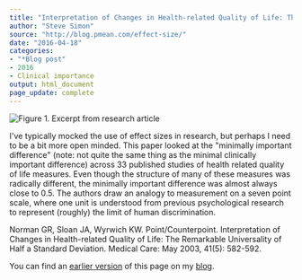 ```yaml
---
title: "Interpretation of Changes in Health-related Quality of Life: The Remarkable Universality of Half a Standard Deviation"
author: "Steve Simon"
source: "http://blog.pmean.com/effect-size/"
date: "2016-04-18"
categories:
- "*Blog post"
- 2016
- Clinical importance
output: html_document
page_update: complete
---
```


![Figure 1. Excerpt from research article](http://www.pmean.com/new-images/16/effect-size01.png)

<div class="notes">

I've typically mocked the use of effect sizes in research, but perhaps I need to be a bit more open minded. This paper looked at the "minimally important difference" (note: not quite the same thing as the minimal clinically important difference) across 33 published studies of health related quality of life measures. Even though the structure of many of these measures was radically different, the minimally important difference was almost always close to 0.5. The authors draw an analogy to measurement on a seven point scale, where one unit is understood from previous psychological research to represent (roughly) the limit of human discrimination.

Norman GR, Sloan JA, Wyrwich KW. Point/Counterpoint. Interpretation of Changes in Health-related Quality of Life: The Remarkable Universality of Half a Standard Deviation. Medical Care: May 2003, 41(5): 582-592.

You can find an [earlier version][sim1] of this page on my [blog][sim2].

[sim1]: http://blog.pmean.com/effect-size/
[sim2]: http://blog.pmean.com

</div>
